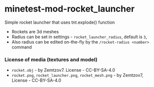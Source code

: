# minetest-mod-rocket_launcher
Simple rocket launcher that uses tnt.explode() function
* Rockets are 3d meshes
* Radius can be set in settings - `rocket_launcher_radius`, default is `3`,
* Also radius can be edited on-the-fly by the `/rocket-radius <number>` command

### License of media (textures and model)
* `rocket.obj` - by Zemtzov7. License - CC-BY-SA-4.0
* `rocket.png`, `rocket_launcher.png`, `rocket_mesh.png` - by Zemtzov7, License - CC-BY-SA-4.0
